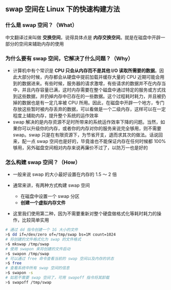 ## swap 空间在 Linux 下的快速构建方法

### 什么是 swap 空间？（**What**）

  中文翻译过来叫做 **交换空间**，说得具体点是 **内存交换空间**。就是在磁盘中开辟一部分的空间来辅助内存的使用

### 为什么要有 swap 空间，它解决了什么问题？（**Why**）

  - 计算机中有个常识是 **CPU 只会从内存而不是其他 I/O 读取所需要的数据**。因此大部分时候，内存都会从硬盘中提前加载并缓存大量的 CPU 近期可能会用到的数据进来。有些时候，服务器的请求激增，有些请求的数据并不在内存当中，并且内存容量已满，这时内存需要在整个磁盘中通过特定的服务或方式找到这些数据，并扔掉内存中已存在的一些数据。这个过程耗时耗力，并且被扔掉的数据也是有一定几率被 CPU 所用。因此，在磁盘中开辟一个地方，专门存放这些暂时被内存丢弃的数据，可以看做是一个二级内存，这样可以在一定程度上辅助内存，提升整个系统的运作效率
  - swap 解决的是内存资源不足时所带来的系统运作效率下降的问题。当然，如果你可以升级你的内存，或者你的内存对你的服务来说完全够用，则不需要 swap。swap 只是在有限资源下，为节省开支，退而求其次的做法。话说回来，配一点 swap 空间也是好的，毕竟谁也不能保证内存在任何时候都 100% 够用，另外磁盘空间相对内存来说再廉价不过了，以防万一也是好的

### 怎么构建 swap 空间？（**How**）

  - 一般来说 swap 的大小最好设置在内存的 1.5 ～ 2 倍

  - 通常来讲，有两种方式构建 swap 空间
    - 在磁盘中设置一个 swap 分区
    - **创建一个虚拟内存文件**
  
  - 这里我们使用第二种，因为不需要重新对整个硬盘做格式化等耗时耗力的操作，比较简单实用

  ```bash
  # 通过 dd 指令创建一个 1G 大小的文件
  >$ dd if=/dev/zero of=/tmp/swap bs=1M count=1024
  # 将创建的文件格式化为 swap 的文件格式
  >$ mkswap /tmp/swap
  # 使用 swapon 来将创建的文件启动
  >$ swapon /tmp/swap
  # 可以通过 free 命令查看当前的 swap 空间以及内存的状态
  >$ free
  # 查看系统中所有 swap 空间的信息
  >$ swapon -s
  # 如若不需要 swap 空间了，可用 swapoff 指令将其卸载
  >$ swapoff /tmp/swap
  ```

  